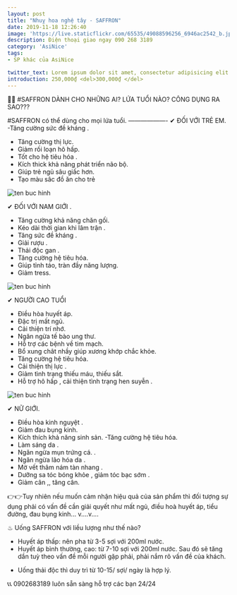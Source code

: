 ```yaml
---
layout: post
title: "Nhuỵ hoa nghệ tây - SAFFRON"
date: 2019-11-18 12:26:40
image: 'https://live.staticflickr.com/65535/49088596256_6946ac2542_b.jpg'
description: Điện thoại giao ngay 090 268 3189
category: 'AsiNice'
tags:
- SP khác của AsiNice

twitter_text: Lorem ipsum dolor sit amet, consectetur adipisicing elit.
introduction: 250,000₫ <del>300,000₫ </del>
---
```


📛📛 #SAFFRON DÀNH CHO NHỮNG AI? LỨA TUỔI NÀO? CÔNG DỤNG RA SAO???

#SAFFRON có thể dùng cho mọi lứa tuổi.
——————-
✔ ĐỐI VỚI TRẺ EM.
-Tăng cường sức đề kháng .
- Tăng cường thị lực.
- Giảm rối loạn hô hấp.
- Tốt cho hệ tiêu hóa .
- Kích thick khả năng phát triển não bộ.
- Giúp trẻ ngủ sâu giấc hơn.
- Tạo màu sâc đồ ăn cho trẻ

![ten buc hinh](https://live.staticflickr.com/65535/49088805857_14bcd800f5_b.jpg "ten buc hinh")

✔ ĐỐI VỚI NAM GIỚI .
- Tăng cường khả năng chăn gối.
- Kéo dài thời gian khi lâm trận .
- Tăng sức đề kháng .
- Giải rượu .
- Thải độc gan .
- Tăng cường hệ tiêu hóa.
- Giúp tỉnh táo, tràn đầy năng lượng.
- Giảm tress.

![ten buc hinh](https://live.staticflickr.com/65535/49088596251_08c640db7e_b.jpg "ten buc hinh")

✔ NGƯỜI CAO TUỔI
- Điều hòa huyết áp.
- Đặc trị mất ngủ.
- Cải thiện trí nhớ.
- Ngăn ngừa tế bào ung thư.
- Hỗ trợ các bệnh về tim mạch.
- Bổ xung chât nhầy giúp xương khớp chắc khỏe.
- Tăng cường hệ tiêu hóa.
- Cải thiện thị lực .
- Giảm tình trạng thiếu máu, thiếu sắt.
- Hỗ trợ hô hấp , cải thiện tình trạng hen suyễn .

![ten buc hinh](https://live.staticflickr.com/65535/49088595936_3375c7b058_b.jpg "ten buc hinh")

✔ NỮ GIỚI.
- Điều hòa kinh nguyệt .
- Giảm đau bụng kinh.
- Kích thích khả năng sinh sản.
-Tăng cường hệ tiêu hóa.
- Làm sáng da .
- Ngăn ngừa mụn trứng cá. .
- Ngăn ngừa lão hóa da .
- Mờ vết thâm nám tàn nhang .
- Dưỡng sa tóc bóng khỏe , giảm tóc bạc sớm .
- Giảm cân ,, tăng cân.

👉👉Tuy nhiên nếu muốn cảm nhận hiệu quả của sản phẩm thì đối tượng sự dụng phải có vấn đề cần giải quyết như mất ngủ, điều hoà huyết áp, tiểu đường, đau bụng kinh... v....v....

♨ Uống SAFFRON với liều lượng như thế nào?

+ Huyết áp thấp: nên pha từ 3-5 sợi với 200ml nước.
+ Huyết áp bình thường, cao: từ 7-10 sợi với 200ml nước.
Sau đó sẽ tăng dần tuỳ theo vấn đề mỗi người gặp phải, phải nắm rõ vấn đề của khách.
- Uống thải độc thì duy trì từ 10-15/ sợi/ ngày là hợp lý.

📞📞 0902683189 luôn sẵn sàng hỗ trợ các bạn 24/24